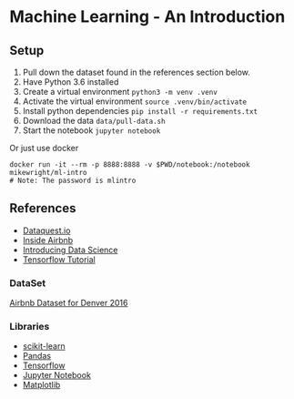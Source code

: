 Machine Learning - An Introduction
===========================================

## Setup

1. Pull down the dataset found in the references section below.  
2. Have Python 3.6 installed   
3. Create a virtual environment `python3 -m venv .venv`  
4. Activate the virtual environment `source .venv/bin/activate`  
5. Install python dependencies `pip install -r requirements.txt`  
6. Download the data `data/pull-data.sh`  
7. Start the notebook `jupyter notebook`   

Or just use docker  

    docker run -it --rm -p 8888:8888 -v $PWD/notebook:/notebook mikewright/ml-intro
    # Note: The password is mlintro

## References

* [Dataquest.io](http://dataquest.io)    
* [Inside Airbnb](http://insideairbnb.com/get-the-data.html)   
* [Introducing Data Science](https://www.manning.com/books/introducing-data-science)  
* [Tensorflow Tutorial](https://www.analyticsvidhya.com/blog/2016/10/an-introduction-to-implementing-neural-networks-using-tensorflow/)   

### DataSet

[Airbnb Dataset for Denver 2016](http://data.insideairbnb.com/united-states/co/denver/2016-05-16/data/listings.csv.gz)   

### Libraries

* [scikit-learn](http://scikit-learn.org/stable/index.html)   
* [Pandas](http://pandas.pydata.org/)   
* [Tensorflow](https://www.tensorflow.org/)   
* [Jupyter Notebook](http://jupyter.org/)   
* [Matplotlib](http://matplotlib.org/)   


